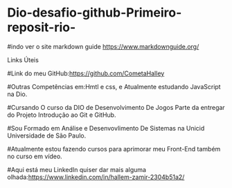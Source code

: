 # Dio-desafio-github-Primeiro-reposit-rio-

#indo ver o site markdown guide 
https://www.markdownguide.org/

Links Úteis 

#Link do meu GitHub:https://github.com/CometaHalley

#Outras Competências em:Hmtl e css, e Atualmente estudando JavaScript na Dio.

#Cursando O curso da DIO de Desenvolvimento De Jogos Parte da entregar do Projeto Introdução ao Git e GitHub.

#Sou Formado em Análise e Desenvovlimento De Sistemas na Unicid Universidade  de São Paulo.

#Atualmente estou fazendo cursos para aprimorar meu Front-End também no curso em vídeo.

#Aqui está meu LinkedIn quiser dar mais alguma olhada:https://www.linkedin.com/in/hallem-zamir-2304b51a2/

